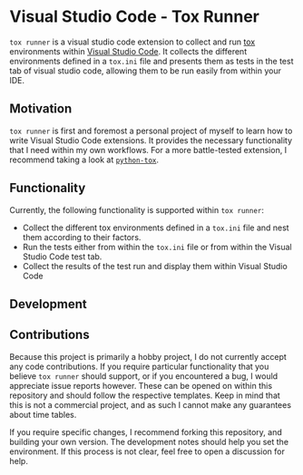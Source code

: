 # Visual Studio Code - Tox Runner

`tox runner` is a visual studio code extension to collect and run [tox][tox] 
environments within [Visual Studio Code][vscode]. It collects the different 
environments defined in a `tox.ini` file and presents them as tests in the test tab 
of visual studio code, allowing them to be run easily from within your IDE.

## Motivation

`tox runner` is first and foremost a personal project of myself to learn how to write 
Visual Studio Code extensions. It provides the necessary functionality that I need 
within my own workflows. For a more battle-tested extension, I recommend taking a look
at [`python-tox`][python-tox].

## Functionality

Currently, the following functionality is supported within `tox runner`:

* Collect the different tox environments defined in a `tox.ini` file and nest them 
   according to their factors.
* Run the tests either from within the `tox.ini` file or from within the Visual Studio
   Code test tab.
* Collect the results of the test run and display them within Visual Studio Code

## Development

## Contributions

Because this project is primarily a hobby project, I do not currently accept any code
contributions. If you require particular functionality that you believe `tox runner`
should support, or if you encountered a bug, I would appreciate issue reports however.
These can be opened on within this repository and should follow the respective 
templates. Keep in mind that this is not a commercial project, and as such I cannot 
make any guarantees about time tables.

If you require specific changes, I recommend forking this repository, and building your
own version. The development notes should help you set the environment. If this process
is not clear, feel free to open a discussion for help.

[python-tox]: https://marketplace.visualstudio.com/items?itemName=the-compiler.python-tox
[tox]: https://tox.wiki/en/latest/
[vscode]: https://code.visualstudio.com/